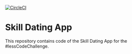 [![CircleCI](https://circleci.com/gh/less-code-challenge/skill-dating-app.svg?style=svg)](https://app.circleci.com/pipelines/github/less-code-challenge/skill-dating-app?branch=circleci-project-setup)
# Skill Dating App

This repository contains code of the Skill Dating App for the #lessCodeChallenge.
